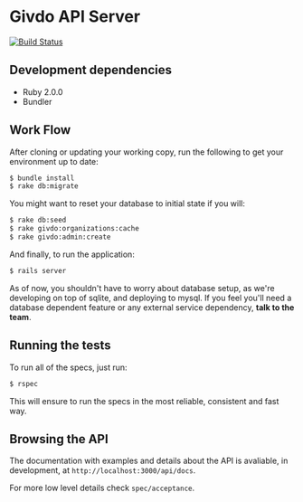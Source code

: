 # Givdo API Server

[![Build Status](https://semaphoreci.com/api/v1/projects/0a11f28a-6e3e-4e24-a3a8-8682ac4b8b1a/575200/badge.svg)](https://semaphoreci.com/chjunior/givdo_api_server)

## Development dependencies

* Ruby 2.0.0
* Bundler

## Work Flow

After cloning or updating your working copy, run the following to get your environment up to date:

```bash
$ bundle install
$ rake db:migrate
```

You might want to reset your database to initial state if you will:

```bash
$ rake db:seed
$ rake givdo:organizations:cache
$ rake givdo:admin:create
```

And finally, to run the application:

```bash
$ rails server
```

As of now, you shouldn't have to worry about database setup, as we're developing on top of sqlite, and deploying to mysql. If you feel you'll need a database dependent feature or any external service dependency, **talk to the team**.

## Running the tests

To run all of the specs, just run:

```bash
$ rspec
```

This will ensure to run the specs in the most reliable, consistent and fast way.

## Browsing the API

The documentation with examples and details about the API is avaliable, in development,
at `http://localhost:3000/api/docs`.

For more low level details check `spec/acceptance`.
